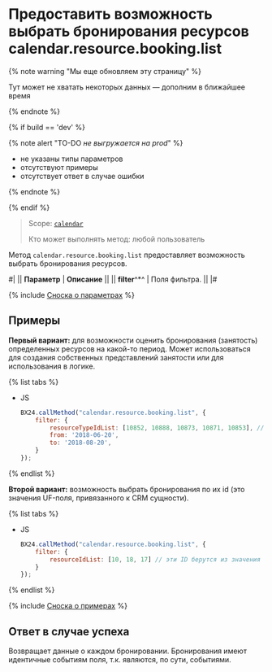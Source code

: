 # Предоставить возможность выбрать бронирования ресурсов calendar.resource.booking.list

{% note warning "Мы еще обновляем эту страницу" %}

Тут может не хватать некоторых данных — дополним в ближайшее время

{% endnote %}

{% if build == 'dev' %}

{% note alert "TO-DO _не выгружается на prod_" %}

- не указаны типы параметров
- отсутствуют примеры
- отсутствует ответ в случае ошибки

{% endnote %}

{% endif %}

> Scope: [`calendar`](../scopes/permissions.md)
>
> Кто может выполнять метод: любой пользователь

Метод `calendar.resource.booking.list` предоставляет возможность выбрать бронирования ресурсов.

#|
|| **Параметр** | **Описание** ||
|| **filter**^*^ | Поля фильтра. ||
|#

{% include [Сноска о параметрах](../../_includes/required.md) %}

## Примеры

**Первый вариант:** для возможности оценить бронирования (занятость) определенных ресурсов на какой-то период. Может использоваться для создания собственных представлений занятости или для использования в логике.

{% list tabs %}

- JS

    ```js
    BX24.callMethod("calendar.resource.booking.list", {
        filter: {
            resourceTypeIdList: [10852, 10888, 10873, 10871, 10853], // передается список id ресурсов, которые можно выбрать методом calendar.resource.list
            from: '2018-06-20',
            to: '2018-08-20',
        }
    });
    ```

{% endlist %}

**Второй вариант:** возможность выбрать бронирования по их id (это значения UF-поля, привязанного к CRM сущности).

{% list tabs %}

- JS

    ```js
    BX24.callMethod("calendar.resource.booking.list", {
        filter: {
            resourceIdList: [10, 18, 17] // эти ID берутся из значения UF-поля типа resourcebooking у CRM сущностей LEAD|DEAL
        }
    });
    ```

{% endlist %}

{% include [Сноска о примерах](../../_includes/examples.md) %}

## Ответ в случае успеха

Возвращает данные о каждом бронировании. Бронирования имеют идентичные событиям поля, т.к. являются, по сути, событиями.